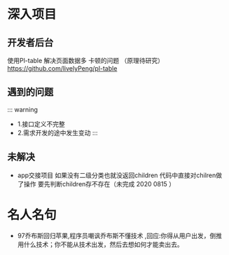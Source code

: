 # 深入项目

## 开发者后台

使用Pl-table 解决页面数据多 卡顿的问题 （原理待研究） https://github.com/livelyPeng/pl-table

## 遇到的问题
::: warning
- 1.接口定义不完整
- 2.需求开发的途中发生变动
:::

## 未解决

- app交接项目 如果没有二级分类也就没返回children  代码中直接对chilren做了操作 要先判断children存不存在（未完成 2020 0815 ）


# 名人名句
- 97乔布斯回归苹果,程序员嘲讽乔布斯不懂技术 ,回应:你得从用户出发，倒推用什么技术；你不能从技术出发，然后去想如何才能卖出去。
